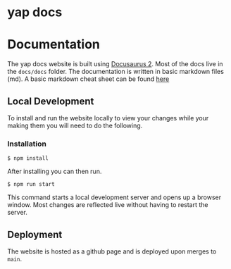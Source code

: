 # yap docs


# Documentation

The yap docs website is built using [Docusaurus 2](https://docusaurus.io/). Most of the docs live in the `docs/docs` folder.
The documentation is written in basic markdown files (md). A basic markdown cheat sheet can be found [here](https://www.markdownguide.org/cheat-sheet/)

## Local Development

To install and run the website locally to view your changes while your making them you will need to do the following.

### Installation

```
$ npm install
```

After installing you can then run.

```
$ npm run start
```

This command starts a local development server and opens up a browser window. Most changes are reflected live without having to restart the server.

## Deployment

The website is hosted as a github page and is deployed upon merges to `main`.
